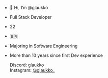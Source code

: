- 👋 Hi, I’m @glaukko
- Full Stack Developer
- 22
- 🇧🇷
- Majoring in Software Engineering
- More than 10 years since first Dev experience

  Discord: glaukko<br>
  Instagram: <a href="https://www.instagram.com/glaukko_/">@glaukko_</a>

<!---
glaukko/glaukko is a ✨ special ✨ repository because its `README.md` (this file) appears on your GitHub profile.
You can click the Preview link to take a look at your changes.
--->
